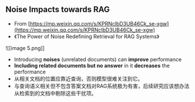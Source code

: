 ## Noise Impacts towards RAG

- From [https://mp.weixin.qq.com/s/KPRNclbD3UB46Ck_se-xgw](https://mp.weixin.qq.com/s/KPRNclbD3UB46Ck_se-xgw)
- 《The Power of Noise Redefining Retrieval for RAG Systems》

![[image 5.png]]

- Introducing **noises** (unrelated documents) can **improve** performance
- **Including related documents but no answer** in it **decreases** the performance
- 从相关文档的位置应靠近查询，否则模型很难关注到它。
- 与查询语义相关但不包含答案文档对RAG系统极为有害，后续研究应该想办法从检索到的文档中剔除这些干扰项。
